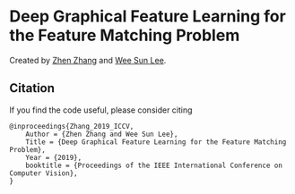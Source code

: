 # Deep Graphical Feature Learning for the Feature Matching Problem

Created by [Zhen Zhang](https://zzhang.org) and [Wee Sun Lee](https://www.comp.nus.edu.sg/~leews/). 


## Citation

If you find the code useful, please consider citing 

```
@inproceedings{Zhang_2019_ICCV,
    Author = {Zhen Zhang and Wee Sun Lee},
    Title = {Deep Graphical Feature Learning for the Feature Matching Problem},
    Year = {2019},
    booktitle = {Proceedings of the IEEE International Conference on Computer Vision},
}
```
